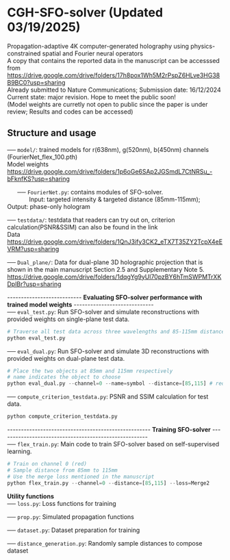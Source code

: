 # CGH-SFO-solver (Updated 03/19/2025)
Propagation-adaptive 4K computer-generated holography using physics-constrained spatial and Fourier neural operators  
A copy that contains the reported data in the manuscript can be accesssed from https://drive.google.com/drive/folders/17h8pox1Wh5M2rPspZ6HLve3HG38B9BC0?usp=sharing  
Already submitted to Nature Communications; Submission date: 16/12/2024  
Current state: major revision. Hope to meet the public soon!  
(Model weights are curretly not open to public since the paper is under review; Results and codes can be accessed)

## Structure and usage   
── `model/`: trained models for r(638nm), g(520nm), b(450nm) channels (FourierNet_flex_100.pth)  
Model weights https://drive.google.com/drive/folders/1p6oGe6SAp2JGSmdL7CtNRSu_-bFknfKS?usp=sharing  

  
&nbsp;&nbsp;&nbsp;&nbsp;&nbsp;&nbsp;── `FourierNet.py`: contains modules of SFO-solver.  
&nbsp;&nbsp;&nbsp;&nbsp;&nbsp;&nbsp;&nbsp;&nbsp;&nbsp;&nbsp;&nbsp;&nbsp;&nbsp;Input: targeted intensity & targeted distance (85mm-115mm); Output: phase-only hologram  

  
── `testdata/`: testdata that readers can try out on, criterion calculation(PSNR&SSIM) can also be found in the link  
Data https://drive.google.com/drive/folders/1QnJ3ify3CK2_eTX7T35ZY2TcpX4eEVRM?usp=sharing  

  
── `Dual_plane/`: Data for dual-plane 3D holographic projection that is shown in the main manuscript Section 2.5 and Supplementary Note 5.
https://drive.google.com/drive/folders/1dqgYg9yUl70pzBY6hTmSWPMTrXKDplBr?usp=sharing  

  
--------------------------- **Evaluating SFO-solver performance with trained model weights** -----------------------------  
── `eval_test.py`: Run SFO-solver and simulate reconstructions with provided weights on single-plane test data.  
```python
# Traverse all test data across three wavelengths and 85-115mm distances with 1mm interval
python eval_test.py
```

  
── `eval_dual.py`: Run SFO-solver and simulate 3D reconstructions with provided weights on dual-plane test data.  
```python
# Place the two objects at 85mm and 115mm respectively
# name indicates the object to choose
python eval_dual.py --channel=0 --name=symbol --distance=[85,115] # red:0, green:1, blue:2
```

  
── `compute_criterion_testdata.py`: PSNR and SSIM calculation for test data.  
```python
python compute_criterion_testdata.py
```

  
---------------------------------------------------- **Training SFO-solver** ------------------------------------------------------  
── `flex_train.py`: Main code to train SFO-solver based on self-supervised learning.  
```python
# Train on channel 0 (red)
# Sample distance from 85mm to 115mm
# Use the merge loss mentioned in the manuscript
python flex_train.py --channel=0 --distance=[85,115] --loss=Merge2
```

  
**Utility functions**  
── `loss.py`: Loss functions for training

── `prop.py`: Simulated propagation functions

── `dataset.py`: Dataset preparation for training

── `distance_generation.py`: Randomly sample distances to compose dataset

